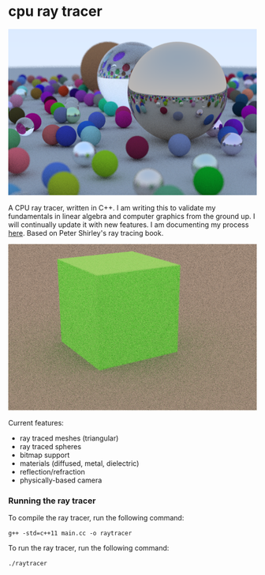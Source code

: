 # cpu ray tracer

![ray traced scene](renderSpheres.png)

A CPU ray tracer, written in C++. I am writing this to validate my fundamentals in linear algebra and computer graphics from the ground up. I will continually update it with new features. I am documenting my process [here](/writeup/writeup.md). Based on Peter Shirley's ray tracing book.

![ray traced cube](renderCube.png)

Current features:
- ray traced meshes (triangular)
- ray traced spheres
- bitmap support
- materials (diffused, metal, dielectric)
- reflection/refraction
- physically-based camera


### Running the ray tracer

To compile the ray tracer, run the following command:

``` 
g++ -std=c++11 main.cc -o raytracer 
```

To run the ray tracer, run the following command:

```
./raytracer
```